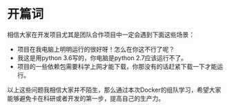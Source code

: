 # 开篇词

相信大家在开发项目尤其是团队合作项目中一定会遇到下面这些场景：

- 项目在我电脑上明明运行的很好呀！怎么在你这不行了呢？
- 我这是用python 3.6写的，你电脑是python 2.7应该运行不了。
- 项目的一些依赖包需要科学上网才能下载，你那没有的话赶紧下载一下才能运行。

以上这些问题我相信大家并不陌生，那么通过本次Docker的组队学习，希望大家能够避免卡在科研或者开发的第一步，提高自己的生产力。

